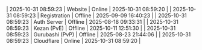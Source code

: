 | 2025-10-31 08:59:23 | Website | Online | 2025-10-31 08:59:20 |
| 2025-10-31 08:59:23 | Registration | Offline | 2025-09-09 16:40:23 |
| 2025-10-31 08:59:23 | Auth Server | Offline | 2025-08-18 09:33:31 |
| 2025-10-31 08:59:23 | Kezan (PvE) | Offline | 2025-10-11 12:51:30 |
| 2025-10-31 08:59:23 | Gurubashi (PvP) | Offline | 2025-08-23 21:44:06 |
| 2025-10-31 08:59:23 | Cloudflare | Online | 2025-10-31 08:59:20 |
